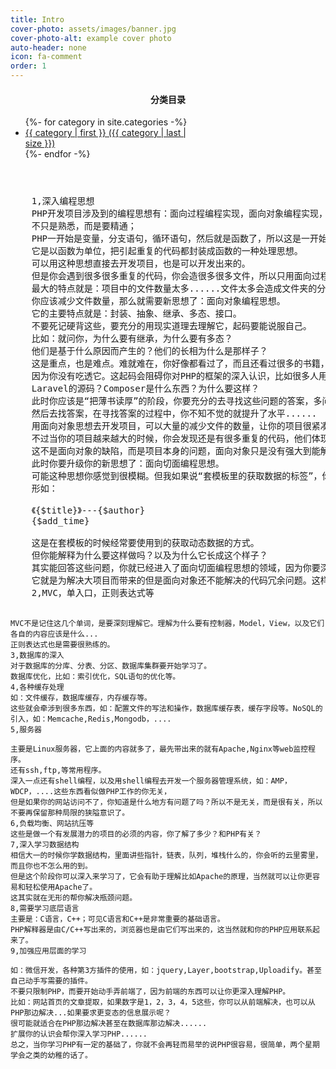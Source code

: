 ```yaml
---
title: Intro
cover-photo: assets/images/banner.jpg
cover-photo-alt: example cover photo
auto-header: none
icon: fa-comment
order: 1
---
```

<header>
	<h4>分类目录</h4>
	<p>
		<ul style="width:54%;text-align:left">
		    {%- for category in site.categories -%}
			    <li>
			    	<a href="" title="view all posts">{{ category | first }} ({{ category | last | size }})</a>
			    </li>
		    {%- endfor -%}
		</ul>
	</p>
</header>
<pre>
	1,深入编程思想
	PHP开发项目涉及到的编程思想有：面向过程编程实现，面向对象编程实现，面向切面编程思想；
	不只是熟悉，而是要精通；
	PHP一开始是变量，分支语句，循环语句，然后就是函数了，所以这是一开始就会遇到的编程思想：面向过程编程思想。
	它是以函数为单位，把引起重复的代码都封装成函数的一种处理思想。
	可以用这种思想直接去开发项目，也是可以开发出来的。
	但是你会遇到很多很多重复的代码，你会造很多很多文件，所以只用面向过程编程思想去开发项目。
	最大的特点就是：项目中的文件数量太多......文件太多会造成文件夹的分布难易把控，也不利于项目的维护和升级，难以做大项目，通常做个企业站差不多。
	你应该减少文件数量，那么就需要新思想了：面向对象编程思想。
	它的主要特点就是：封装、抽象、继承、多态、接口。
	不要死记硬背这些，要充分的用现实道理去理解它，起码要能说服自己。
	比如：就问你，为什么要有继承，为什么要有多态？
	他们是基于什么原因而产生的？他们的长相为什么是那样子？
	这是重点，也是难点。难就难在，你好像都看过了，而且还看过很多的书籍，但是用的时候好像就搭不着边。
	因为你没有吃透它。这起码会阻碍你对PHP的框架的深入认识，比如很多人用TP开发项目，用Laravel开发项目，但是你是否深入研究了TP的源码？
	Laravel的源码？Composer是什么东西？为什么要这样？
	此时你应该是“把薄书读厚”的阶段，你要充分的去寻找这些问题的答案，多问一下为什么，
	然后去找答案，在寻找答案的过程中，你不知不觉的就提升了水平......
	用面向对象思想去开发项目，可以大量的减少文件的数量，让你的项目很紧凑，精简，但是功能又强大，扩展性好。
	不过当你的项目越来越大的时候，你会发现还是有很多重复的代码，他们体现在文件和文件之间有不可避免的重复，
	这不是面向对象的缺陷，而是项目本身的问题，面向对象只是没有强大到能解决这些而已（面向过程就更不行了）。
	此时你要升级你的新思想了：面向切面编程思想。
	可能这种思想你感觉到很模糊。但我如果说“套模板里的获取数据的标签”，你应该就清楚了吧。
	形如：
	<arclist table="user" where="id>5" order="id asc" limit="10">
	《{$title}》---{$author}
	<span class="time_span">{$add_time}</span>
	</arclist>
	这是在套模板的时候经常要使用到的获取动态数据的方式。
	但你能解释为什么要这样做吗？以及为什么它长成这个样子？
	其实能回答这些问题，你就已经进入了面向切面编程思想的领域，因为你要深刻去理解模板解析引擎......
	它就是为解决大项目而带来的但是面向对象还不能解决的代码冗余问题。这样才能让你的项目越来越大......
	2,MVC，单入口，正则表达式等

	MVC不是记住这几个单词，是要深刻理解它。理解为什么要有控制器，Model，View，以及它们各自的内容应该是什么...
	正则表达式也是需要很熟练的。
	3,数据库的深入
	对于数据库的分库、分表、分区、数据库集群要开始学习了。
	数据库优化，比如：索引优化，SQL语句的优化等。
	4,各种缓存处理
	如：文件缓存，数据库缓存，内存缓存等。
	这些就会牵涉到很多东西，如：配置文件的写法和操作，数据库缓存表，缓存字段等。NoSQL的引入，如：Memcache,Redis,Mongodb，....
	5,服务器

	主要是Linux服务器，它上面的内容就多了，最先带出来的就有Apache,Nginx等web监控程序。
	还有ssh,ftp,等常用程序。
	深入一点还有shell编程，以及用shell编程去开发一个服务器管理系统，如：AMP，WDCP，....这些东西看似做PHP工作的你无关，
	但是如果你的网站访问不了，你知道是什么地方有问题了吗？所以不是无关，而是很有关，所以不要再保留那种局限的狭隘意识了。
	6,负载均衡、网站抗压等
	这些是做一个有发展潜力的项目的必须的内容，你了解了多少？和PHP有关？
	7,深入学习数据结构
	相信大一的时候你学数据结构，里面讲些指针，链表，队列，堆栈什么的，你会听的云里雾里，而且你也不怎么用的到。
	但是这个阶段你可以深入来学习了，它会有助于理解比如Apache的原理，当然就可以让你更容易和轻松使用Apache了。
	这其实就在无形的帮你解决瓶颈问题。
	8,需要学习底层语言
	主要是：C语言，C++；可见C语言和C++是非常重要的基础语言。
	PHP解释器是由C/C++写出来的，浏览器也是由它们写出来的，这当然就和你的PHP应用联系起来了。
	9,加强应用层面的学习

	如：微信开发，各种第3方插件的使用，如：jquery,Layer,bootstrap,Uploadify。甚至自己动手写需要的插件。
	不要只限制PHP，而要开始动手弄前端了，因为前端的东西可以让你更深入理解PHP。
	比如：网站首页的文章提取，如果数字是1，2，3，4，5这些，你可以从前端解决，也可以从PHP那边解决...如果要求更变态的信息展示呢？
	很可能就适合在PHP那边解决甚至在数据库那边解决......
	扩展你的认识会帮你深入学习PHP......
	总之，当你学习PHP有一定的基础了，你就不会再轻而易举的说PHP很容易，很简单，两个星期学会之类的幼稚的话了。
</pre>